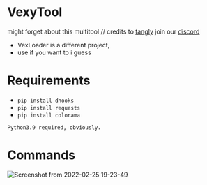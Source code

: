 # VexyTool
might forget about this multitool
//
credits to [tangly](https://github.com/Luckytrang2010)
join our [discord](https://discord.gg/YHynjFuH6v)

* VexLoader is a different project,
* use if you want to i guess

# Requirements
- `pip install dhooks`
- `pip install requests`
- `pip install colorama`

```
Python3.9 required, obviously.
```

# Commands
![Screenshot from 2022-02-25 19-23-49](https://user-images.githubusercontent.com/97322316/155820335-bd96f2ad-db8f-414c-a56a-b146536ea54e.png)

